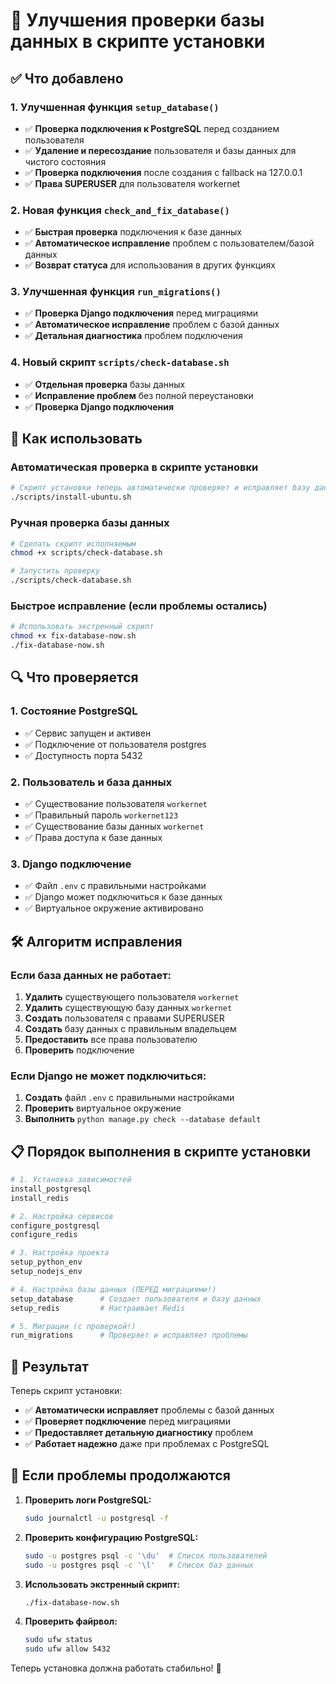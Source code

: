 # 🔧 Улучшения проверки базы данных в скрипте установки

## ✅ Что добавлено

### 1. Улучшенная функция `setup_database()`
- ✅ **Проверка подключения к PostgreSQL** перед созданием пользователя
- ✅ **Удаление и пересоздание** пользователя и базы данных для чистого состояния
- ✅ **Проверка подключения** после создания с fallback на 127.0.0.1
- ✅ **Права SUPERUSER** для пользователя workernet

### 2. Новая функция `check_and_fix_database()`
- ✅ **Быстрая проверка** подключения к базе данных
- ✅ **Автоматическое исправление** проблем с пользователем/базой данных
- ✅ **Возврат статуса** для использования в других функциях

### 3. Улучшенная функция `run_migrations()`
- ✅ **Проверка Django подключения** перед миграциями
- ✅ **Автоматическое исправление** проблем с базой данных
- ✅ **Детальная диагностика** проблем подключения

### 4. Новый скрипт `scripts/check-database.sh`
- ✅ **Отдельная проверка** базы данных
- ✅ **Исправление проблем** без полной переустановки
- ✅ **Проверка Django подключения**

## 🚀 Как использовать

### Автоматическая проверка в скрипте установки
```bash
# Скрипт установки теперь автоматически проверяет и исправляет базу данных
./scripts/install-ubuntu.sh
```

### Ручная проверка базы данных
```bash
# Сделать скрипт исполняемым
chmod +x scripts/check-database.sh

# Запустить проверку
./scripts/check-database.sh
```

### Быстрое исправление (если проблемы остались)
```bash
# Использовать экстренный скрипт
chmod +x fix-database-now.sh
./fix-database-now.sh
```

## 🔍 Что проверяется

### 1. Состояние PostgreSQL
- ✅ Сервис запущен и активен
- ✅ Подключение от пользователя postgres
- ✅ Доступность порта 5432

### 2. Пользователь и база данных
- ✅ Существование пользователя `workernet`
- ✅ Правильный пароль `workernet123`
- ✅ Существование базы данных `workernet`
- ✅ Права доступа к базе данных

### 3. Django подключение
- ✅ Файл `.env` с правильными настройками
- ✅ Django может подключиться к базе данных
- ✅ Виртуальное окружение активировано

## 🛠️ Алгоритм исправления

### Если база данных не работает:
1. **Удалить** существующего пользователя `workernet`
2. **Удалить** существующую базу данных `workernet`
3. **Создать** пользователя с правами SUPERUSER
4. **Создать** базу данных с правильным владельцем
5. **Предоставить** все права пользователю
6. **Проверить** подключение

### Если Django не может подключиться:
1. **Создать** файл `.env` с правильными настройками
2. **Проверить** виртуальное окружение
3. **Выполнить** `python manage.py check --database default`

## 📋 Порядок выполнения в скрипте установки

```bash
# 1. Установка зависимостей
install_postgresql
install_redis

# 2. Настройка сервисов
configure_postgresql
configure_redis

# 3. Настройка проекта
setup_python_env
setup_nodejs_env

# 4. Настройка базы данных (ПЕРЕД миграциями!)
setup_database      # Создает пользователя и базу данных
setup_redis         # Настраивает Redis

# 5. Миграции (с проверкой!)
run_migrations      # Проверяет и исправляет проблемы
```

## 🎯 Результат

Теперь скрипт установки:
- ✅ **Автоматически исправляет** проблемы с базой данных
- ✅ **Проверяет подключение** перед миграциями
- ✅ **Предоставляет детальную диагностику** проблем
- ✅ **Работает надежно** даже при проблемах с PostgreSQL

## 🚨 Если проблемы продолжаются

1. **Проверить логи PostgreSQL:**
   ```bash
   sudo journalctl -u postgresql -f
   ```

2. **Проверить конфигурацию PostgreSQL:**
   ```bash
   sudo -u postgres psql -c '\du'  # Список пользователей
   sudo -u postgres psql -c '\l'   # Список баз данных
   ```

3. **Использовать экстренный скрипт:**
   ```bash
   ./fix-database-now.sh
   ```

4. **Проверить файрвол:**
   ```bash
   sudo ufw status
   sudo ufw allow 5432
   ```

Теперь установка должна работать стабильно! 🚀
